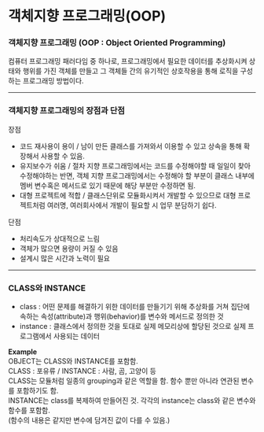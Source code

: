 # 객체지향 프로그래밍(OOP)

### 객체지향 프로그래밍 (OOP : Object Oriented Programming)
컴퓨터 프로그래밍 패러다임 중 하나로, 프로그래밍에서 필요한 데이터를 추상화시켜 상태와 행위를 가진 객체를 만들고 그 객체들 간의 유기적인 상호작용을 통해 로직을 구성하는 프로그래밍 방법이다.     

---

### 객체지향 프로그래밍의 장점과 단점

장점
* 코드 재사용이 용이 / 남이 만든 클래스를 가져와서 이용할 수 있고 상속을 통해 확장해서 사용할 수 있음.
* 유지보수가 쉬움 / 절차 지향 프로그래밍에서는 코드를 수정해야할 때 일일이 찾아 수정해야하는 반면, 객체 지향 프로그래밍에서는 수정해야 할 부분이 클래스 내부에 멤버 변수혹은 메서드로 있기 때문에 해당 부분만 수정하면 됨. 
* 대형 프로젝트에 적합 / 클래스단위로 모듈화시켜서 개발할 수 있으므로 대형 프로젝트처럼 여러명, 여러회사에서 개발이 필요할 시 업무 분담하기 쉽다.

단점
* 처리속도가 상대적으로 느림
* 객체가 많으면 용량이 커질 수 있음
* 설계시 많은 시간과 노력이 필요

---

### CLASS와 INSTANCE
* class : 어떤 문제를 해결하기 위한 데이터를 만들기기 위해 추상화를 거쳐 집단에 속하는 속성(attribute)과 행위(behavior)를 변수와 메서드로 정의한 것     
* instance : 클래스에서 정의한 것을 토대로 실제 메모리상에 할당된 것으로 실제 프로그램에서 사용되는 데이터

**Example**     
OBJECT는 CLASS와 INSTANCE를 포함함.    
CLASS : 포유류 / INSTANCE : 사람, 곰, 고양이 등    
CLASS는 모듈처럼 일종의 grouping과 같은 역할을 함. 함수 뿐만 아니라 연관된 변수를 포함하기도 함.     
INSTANCE는 class를 복제하여 만들어진 것. 각각의 instance는 class와 같은 변수와 함수를 포함함.      
(함수의 내용은 같지만 변수에 담겨진 값이 다를 수 있음.)
